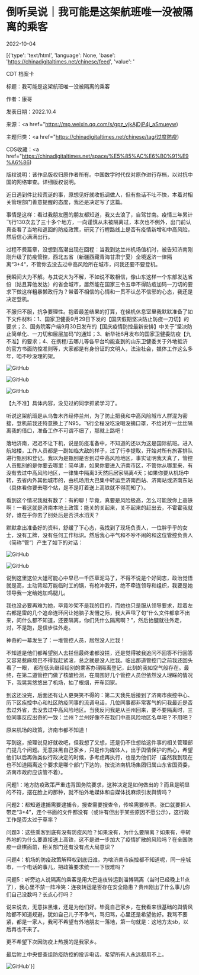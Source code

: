 # 倒听吴说｜我可能是这架航班唯一没被隔离的乘客

2022-10-04

[{'type': 'text/html', 'language': None, 'base': 'https://chinadigitaltimes.net/chinese/feed', 'value': '

CDT 档案卡

标题：我可能是这架航班唯一没被隔离的乘客

作者：康哥

发表日期：2022.10.4

来源：<a href="https://mp.weixin.qq.com/s/gpz_vjkAjDjP4j_aSmueyw)

主题归类：<a href="https://chinadigitaltimes.net/chinese/tag/过度防疫)

CDS收藏：<a href="https://chinadigitaltimes.net/space/%E5%85%AC%E6%B0%91%E9%A6%86)

版权说明：该作品版权归原作者所有。中国数字时代仅对原作进行存档，以对抗中国的网络审查。详细版权说明。





近日遇到件比较荒诞的事，原想见好就收低调做人，但有些话不吐不快，本着对相关管理部门善意提醒的态度，我还是决定写了这篇。

事情是这样：看过我朋友圈的朋友都知道，我又去浪了，自驾甘南。疫情三年累计飞行130次去了三十多个地方，一向谨慎从未被隔离过，本次也不例外，出门前认真查看了当地和返回的防疫政策，研究了行程路线上是否有疫情新增和中高风险，然后信心满满出行。

过程不费篇章，没想到高潮出现在回程：当我到达兰州机场值机时，被告知济南刚刚升级了防疫管控，西北五省（新疆西藏青海甘肃宁夏）全境返济一律隔离“3+4“，不管你去没去过中高风险所在城市，问我还要不要登机。

我瞬间大为不解。与其说大为不解，不如说不敢相信，像山东这样一个东部发达省份（姑且算他发达）的省会城市，居然能在国家三令五申不得防疫加码一刀切的要求下做这样粗暴懒政行为？带着不相信的心情和一贯不认怂不信邪的心态，我还是决定登机。

不服归不服，抗争要理性。抱着最差结果的打算，在候机休息室里我默默准备了如下文件材料：1、国家卫健委9月29日下发的【国庆假期坚决防止防疫一刀切】的要求；2、国务院客户端9月30日发布的【国庆疫情防控最新安排】中关于”坚决防止简单化、一刀切和层层加码“的通知；3、新华社6月发布的国家卫健委防疫【九不准】的要求；4、在携程/去哪儿等各平台均能查到的山东卫健委关于外地抵济的官方书面防控准则等，大家都是有身份证的文明人，法治社会，媒体工作这么多年，咱不吵没理的架。

![GitHub](https://chinadigitaltimes.net/chinese/files/2022/10/post-687824-633bb26dae527.)

![GitHub](https://chinadigitaltimes.net/chinese/files/2022/10/post-687824-633bb26db9d3a.)

![GitHub](https://chinadigitaltimes.net/chinese/files/2022/10/post-687824-633bb26dc86cf.)

【九不准】具体内容，没见过的同学抓紧学习了。

听说这架航班是从乌鲁木齐经停兰州，为了防止把我和中高风险城市人群混为密接，登机前我还特意换上了N95，飞行全程没吃没喝没摘口罩，不给对方一丝丝隔离我的借口，准备工作不可谓不细了，那就上路吧！

落地济南，迟迟不让下机，说是防疫准备中，不知道的还以为这是国际航班。进入航站楼，工作人员都是一副如临大敌的样子，过了行李提取，开始对所有旅客排队进行甄别和登记。我以为是甄别是否到过中高风险地区，事实证明我天真了，管控人员甄别的是你要去哪里：简单讲，如果你要进入济南市区，不管你从哪里来，有没有去过中高风险地区，一律集中隔离3天然后居家隔离4天；如果你要从机场中转，去省内外其他城市的，由机场用大巴集中转运至济南西站、济南站或济南东站（具体看你要去哪个站，是不是盯着送上高铁就不得而知了）。

看到这个情况我就有数了：有的聊！毕竟，真要是风险极高，怎么可能放你上高铁啊！一看这就是济南本地土政策：能关的关起来，关不起来的赶出去，不霍霍我就好，谁在乎你去了别处后是否洪水滔天？

默默拿出准备好的资料，舒缓了下心态，我找到了现场负责人，一位胖乎乎的女士，没有工牌，没有任何工作标识。然后我心平气和不吵不闹的和这位管控负责人（简称”管“）产生了如下的对话：

![GitHub](https://chinadigitaltimes.net/chinese/files/2022/10/post-687824-633bb26dd11cc.)

![GitHub](https://chinadigitaltimes.net/chinese/files/2022/10/post-687824-633bb26dd9b1f.)

说到这里这位大姐可能心中早已一千匹草泥马了，不得不说是个好同志，政治觉悟就是高，主动背起万能临时工的锅，有枪冲我开，绝不牵连领导和组织，我要是她领导我一定给她加鸡腿儿。

我也没必要再难为她，毕竟吵架不是我的目的，而她也只是服从领导要求，趁着左右都是雷的几个追命连环问让她脑子发懵之际，我大声甩了句“什么文件都拿不出来，问什么都不知道，还要隔离，你们凭什么隔离啊？”，然后抬腿就往外走，对，不是跑，是信步往外走。

神奇的一幕发生了：一堆管控人员，居然没人拦我！

不知道是他们都希望别人去拦但最终谁都没拦，还是觉得被我追问不回答不行回答又容易惹麻烦巴不得我赶紧滚，总之就是没人拦我。临出那道管控门之前我还回头看了一眼， 都在低头继续给别的乘客办理隔离登记，此刻的我如空气般存在。最终，在第二道管控门做了核酸检测，在周围好几个管控人员但依然没人理睬的情况下，我晃晃悠悠出了机场，抽了根烟，开车回家。

到这还没完，后面还有让人更哭笑不得的：第二天我先后接到了济南市疾控中心、历下区疾控中心和社区防疫同事的流调电话，几位同事都非常客气的问我最近是否去过外省，去没去过中高风险地区。当我反问我是从兰州回来，要不要隔离时，三位同事反应出奇的一致：兰州？兰州好像不在我们中高风险地区名单吧？不用吧？

原来机场的政策，济南市都不知道！

写到这，按理说见好就收吧，但我想了又想，还是仍不住想给这件事的相关管理部门提几个问题。无意抹黑自己家乡，只是作为媒体人，出于舆情保护的热心，希望他们以后再做类似行政决定的时候，多考虑再执行，也是为他们好（虽然我到现在也不知道隔离这个要求是哪个部门下达的，按说济南机场集团归属山东省国资委，济南市政府应该管不着）。

问题1：地方防疫政策严重违背国务院要求，这种决定是如何做出的？而且是明显的不符，摆在脸上的那种，就不怕外地媒体和自媒体找麻烦引发舆情吗？

问题2：都知道逮捕需要逮捕令，搜查需要搜查令，传唤需要传票。张口就要把人带走“3+4”，连个书面的文件都没有（或许有但出于某些原因不愿公示），这行政工作是否太过于草率？

问题3：这些乘客到底有没有防疫风险？如果没有，为什么要隔离？如果有，中转外地的为什么要直接送上高铁，这不是进一步加大了疫情扩散的风险吗？在全国防疫一盘棋面前，相关部门还有没有点大局意识？

问题4：机场的防疫政策解释权到底归谁，为啥济南市疾控都不知道呢，同一座城市，一个电话的事儿，把政策要求统一一下很难吗？

问题5：听旁边人说隔离的乘客是用大巴连夜转运到淄博隔离（当时已经晚上11点了），我心里不禁一阵冷笑：连夜转运是否存在安全隐患？贵州刚出了什么事儿你们自己没数吗？长点心行吗？

说来说去，无意抹黑谁，还是为他们好。毕竟自己家乡，在我看来很基础的舆情风险都不知道规避，犹如自己儿子不争气，骂归骂，心里还是希望他好。我骂不要紧，都是一家人，我可不希望有外地朋友一落地，第一句就是：这地方太sb，以后再也不来了。

更不希望下次因防疫上热搜的是我家乡。

最后附上中央督查组防疫防控的投诉电话，希望所有人永远都用不上。

![GitHub](https://chinadigitaltimes.net/chinese/files/2022/10/post-687824-633bb26de4d3c.)'}]